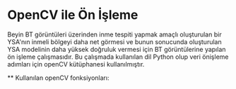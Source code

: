 # OpenCV ile Ön İşleme

Beyin BT görüntüleri üzerinden inme tespiti yapmak amaçlı oluşturulan bir YSA'nın inmeli bölgeyi daha net görmesi ve bunun sonucunda oluşturulan YSA modelinin daha yüksek doğruluk vermesi için BT görüntülerine yapılan ön işleme çalışmasıdır. Bu çalışmada kullanılan dil Python olup veri önişleme adımları için openCV kütüphanesi kullanılmıştır.

** Kullanılan openCV fonksiyonları:
